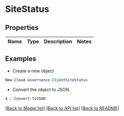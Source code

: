# SiteStatus
## Properties

Name | Type | Description | Notes
------------ | ------------- | ------------- | -------------

## Examples

- Create a new object
```powershell
New-Cloud.Governance.ClientSiteStatus 
```

- Convert the object to JSON
```powershell
$ | Convert-ToJSON
```


[[Back to Model list]](../README.md#documentation-for-models) [[Back to API list]](../README.md#documentation-for-api-endpoints) [[Back to README]](../README.md)

